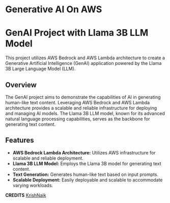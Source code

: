 # Generative AI On AWS

# GenAI Project with Llama 3B LLM Model

This project utilizes AWS Bedrock and AWS Lambda architecture to create a Generative Artificial Intelligence (GenAI) application powered by the Llama 3B Large Language Model (LLM).

## Overview

The GenAI project aims to demonstrate the capabilities of AI in generating human-like text content. Leveraging AWS Bedrock and AWS Lambda architecture provides a scalable and reliable infrastructure for deploying and managing AI models. The Llama 3B LLM model, known for its advanced natural language processing capabilities, serves as the backbone for generating text content.

## Features

- **AWS Bedrock Lambda Architecture:** Utilizes AWS infrastructure for scalable and reliable deployment.
- **Llama 3B LLM Model:** Employs the Llama 3B model for generating text content.
- **Text Generation:** Generates human-like text based on input prompts.
- **Scalable Deployment:** Easily deployable and scalable to accommodate varying workloads.





**CREDITS**
[KrishNaik](https://github.com/krishnaik06)
